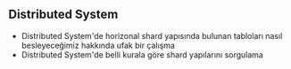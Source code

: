 ## Distributed System
- Distributed System'de horizonal shard yapısında bulunan tabloları nasıl besleyeceğimiz hakkında ufak bir çalışma
- Distributed System'de belli kurala göre shard yapılarını sorgulama
